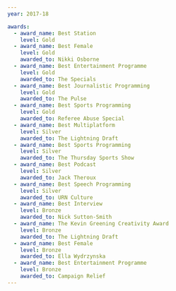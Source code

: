 ```yaml
---
year: 2017-18

awards:
  - award_name: Best Station
    level: Gold
  - award_name: Best Female
    level: Gold
    awarded_to: Nikki Osborne
  - award_name: Best Entertainment Programme
    level: Gold
    awarded_to: The Specials
  - award_name: Best Journalistic Programming
    level: Gold
    awarded_to: The Pulse  
  - award_name: Best Sports Programming
    level: Gold
    awarded_to: Referee Abuse Special
  - award_name: Best Multiplatform
    level: Silver
    awarded_to: The Lightning Draft
  - award_name: Best Sports Programming
    level: Silver
    awarded_to: The Thursday Sports Show
  - award_name: Best Podcast
    level: Silver
    awarded_to: Jack Theroux
  - award_name: Best Speech Programming
    level: Silver
    awarded_to: URN Culture
  - award_name: Best Interview
    level: Bronze
    awarded_to: Nick Sutton-Smith
  - award_name: The Kevin Greening Creativity Award
    level: Bronze
    awarded_to: The Lightning Draft
  - award_name: Best Female
    level: Bronze
    awarded_to: Ella Wydrzynska
  - award_name: Best Entertainment Programme
    level: Bronze
    awarded_to: Campaign Relief
---
```

